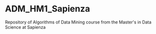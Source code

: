 # ADM_HM1_Sapienza
Repository of Algorithms of Data Mining course from the Master's in Data Science at Sapienza


